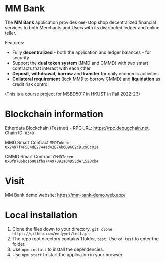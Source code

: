 # MM Bank
The **MM Bank** application provides one-stop shop decentralized financial services to both Merchants and Users with its distributed ledger and online teller.

Features:
- Fully **decentralized** - both the application and ledger balances - for security
- Support the **dual token system** (MMD and CMMD) with two smart contracts that interact with each other
- **Deposit**, **withdrawal**, **borrow** and **transfer** for daily economic activities
- **Collateral requirement** (lock MMD to borrow CMMD) and **liquidation** as credit risk control

(This is a course project for MSBD5017 in HKUST in Fall 2022-23)

# Blockchain information
Etherdata Blockchain (Testnet) - 
RPC URL: https://rpc.debugchain.net, Chain ID: `8348`

MMD Smart Contract `MMDToken`: `0x2497f4F5C4dE2744ad42B7Ab6D96C2cD1c90c01a`

CMMD Smart Contract `CMMDToken`: `0x0fD706bc16981fba74497891a04D5EdA71528cb4`

# Visit
MM Bank demo website: https://mm-bank-demo.web.app/

# Local installation 
1. Clone the files down to your directory, `git clone https://github.com/eddyyet/test.git`
2. The repo root directory contains 1 folder, `test`. Use `cd test` to enter the folder.
3. Use `npm install` to install the dependencies.
4. Use `npm start` to start the application in your browser.

